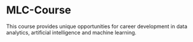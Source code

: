 # MLC-Course
This course provides unique opportunities for career development in data analytics, artificial intelligence and machine learning.
